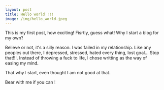 ```yaml
---
layout: post
title: Hello world !!!
image: /img/hello_world.jpeg
---
```


This is my first post, how exciting! 
Fisrtly, guess what! Why I start a blog for my own?

Believe or not, it's a silly reason. I was failed in my relationship. Like any peoples out there, I depressed, stressed, hated every thing, lost goal... Stop that!!!. Instead of throwing a fuck to life, I chose writting as the way of easing my mind. 

That why I start, even thought I am not good at that.

Bear with me if you can !


